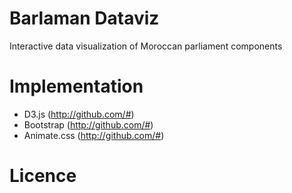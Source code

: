 # Barlaman Dataviz
Interactive data visualization of Moroccan parliament components

# Implementation
- D3.js (http://github.com/#)
- Bootstrap (http://github.com/#)
- Animate.css (http://github.com/#)

# Licence



